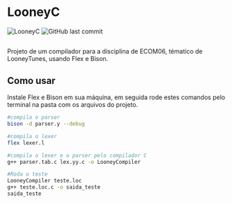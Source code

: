 # LooneyC


![LooneyC](https://user-images.githubusercontent.com/83473685/204421744-1f4acc0e-1072-4ffa-8656-a272cee3fd24.png)
![GitHub last commit](https://img.shields.io/github/last-commit/Joao-MCO/LooneyC?style=flat-square)

##
Projeto de um compilador para a disciplina de ECOM06, tématico de LooneyTunes, usando Flex e Bison.

## Como usar
Instale Flex e Bison em sua máquina, em seguida rode estes comandos pelo terminal na pasta com os arquivos do projeto.
```bash
#compila o parser
bison -d parser.y --debug

#compila o lexer
flex lexer.l

#compila o lexer e o parser pelo compilador C
g++ parser.tab.c lex.yy.c -o LooneyCompiler

#Roda o teste
LooneyCompiler teste.loc
g++ teste.loc.c -o saida_teste
saida_teste
```
